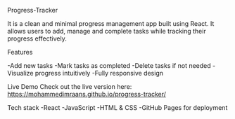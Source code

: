 Progress-Tracker

It is a clean and minimal progress management app built using React. It allows users to add, manage and complete tasks while tracking their progress effectively.

Features

-Add new tasks
-Mark tasks as completed
-Delete tasks if not needed
-Visualize progress intuitively
-Fully responsive design

Live Demo
Check out the live version here:
https://mohammedimraans.github.io/progress-tracker/

Tech stack
-React
-JavaScript
-HTML & CSS
-GitHub Pages for deployment
